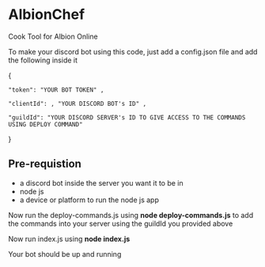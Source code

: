 # AlbionChef
Cook Tool for Albion Online

To make your discord bot using this code, just add a config.json file and add the following inside it

{

    "token": "YOUR BOT TOKEN" ,
    
    "clientId": , "YOUR DISCORD BOT's ID" ,
    
    "guildId": "YOUR DISCORD SERVER's ID TO GIVE ACCESS TO THE COMMANDS USING DEPLOY COMMAND"
    
}

## Pre-requistion
- a discord bot inside the server you want it to be in
- node js
- a device or platform to run the node js app


Now run the deploy-commands.js using **node deploy-commands.js**  to add the commands into your server using the guildId you provided above

Now run index.js using **node index.js**

Your bot should be up and running
